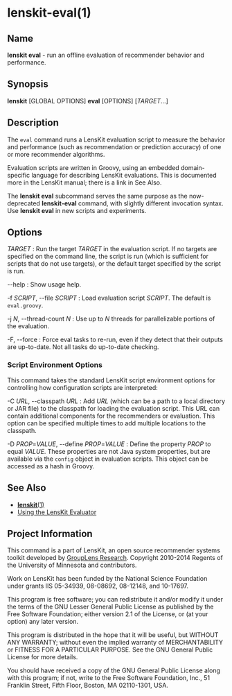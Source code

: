 # lenskit-eval(1)

## Name

**lenskit eval** - run an offline evaluation of recommender behavior and performance.

## Synopsis

**lenskit** [GLOBAL OPTIONS] **eval** [OPTIONS] [*TARGET*...]

## Description

The `eval` command runs a LensKit evaluation script to measure the behavior and performance
(such as recommendation or prediction accuracy) of one or more recommender algorithms.

Evaluation scripts are written in Groovy, using an embedded domain-specific language for describing
LensKit evaluations.  This is documented more in the LensKit manual; there is a link in See Also.

The **lenskit eval** subcommand serves the same purpose as the now-deprecated **lenskit-eval**
command, with slightly different invocation syntax.  Use **lenskit eval** in new scripts and
experiments.

## Options

*TARGET*
:   Run the target *TARGET* in the evaluation script.  If no targets are specified on the command
    line, the script is run (which is sufficient for scripts that do not use targets), or the
    default target specified by the script is run.

--help
:   Show usage help.

-f *SCRIPT*, --file *SCRIPT*
:   Load evaluation script *SCRIPT*.  The default is `eval.groovy`.

-j *N*, --thread-count *N*
:   Use up to *N* threads for parallelizable portions of the evaluation.

-F, --force
:   Force eval tasks to re-run, even if they detect that their outputs are up-to-date.  Not all
    tasks do up-to-date checking.

### Script Environment Options

This command takes the standard LensKit script environment options for controlling how configuration
scripts are interpreted:

-C *URL*, --classpath *URL*
:   Add *URL* (which can be a path to a local directory or JAR file) to the classpath for loading
    the evaluation script.  This URL can contain additional components for the recommenders or
    evaluation.  This option can be specified multiple times to add multiple locations to the
    classpath.

-D *PROP*=*VALUE*, --define *PROP*=*VALUE*
:   Define the property *PROP* to equal *VALUE*.  These properties are not Java system properties,
    but are available via the `config` object in evaluation scripts.  This object can be accessed
    as a hash in Groovy.

## See Also

-   [**lenskit**(1)](./lenskit.1.html)
-   [Using the LensKit Evaluator](http://github.com/grouplens/lenskit/wiki/Evaluator)

## Project Information

This command is a part of LensKit, an open source recommender systems toolkit
developed by [GroupLens Research](http://grouplens.org).
Copyright 2010-2014 Regents of the University of Minnesota and contributors.

Work on LensKit has been funded by the National Science Foundation under
grants IIS 05-34939, 08-08692, 08-12148, and 10-17697.

This program is free software; you can redistribute it and/or modify
it under the terms of the GNU Lesser General Public License as
published by the Free Software Foundation; either version 2.1 of the
License, or (at your option) any later version.

This program is distributed in the hope that it will be useful, but WITHOUT
ANY WARRANTY; without even the implied warranty of MERCHANTABILITY or FITNESS
FOR A PARTICULAR PURPOSE. See the GNU General Public License for more
details.

You should have received a copy of the GNU General Public License along with
this program; if not, write to the Free Software Foundation, Inc., 51
Franklin Street, Fifth Floor, Boston, MA 02110-1301, USA.
